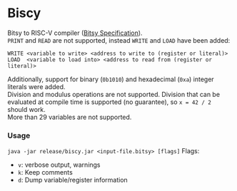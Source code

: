 # Biscy
Bitsy to RISC-V compiler ([Bitsy Specification](https://github.com/apbendi/bitsyspec/blob/master/BITSY.md)).  
`PRINT` and `READ` are not supported, instead `WRITE` and `LOAD` have been added:
```
WRITE <variable to write> <address to write to (register or literal)>
LOAD  <variable to load into> <address to read from (register or literal)>
```
Additionally, support for binary (`0b1010`) and hexadecimal (`0xa`) integer literals were added.  
Division and modulus operations are not supported. Division that can be evaluated at compile time is supported (no guarantee), so `x = 42 / 2` should work.  
More than 29 variables are not supported.

### Usage
```java -jar release/biscy.jar <input-file.bitsy> [flags]```
Flags:  
* `v`: verbose output, warnings
* `k`: Keep comments
* `d`: Dump variable/register information

